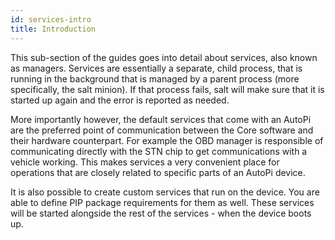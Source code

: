 ```yaml
---
id: services-intro
title: Introduction
---
```


This sub-section of the guides goes into detail about services, also known as managers. Services
are essentially a separate, child process, that is running in the background that is managed by a
parent process (more specifically, the salt minion). If that process fails, salt will make sure
that it is started up again and the error is reported as needed. 

More importantly however, the default services that come with an AutoPi are the preferred point of
communication between the Core software and their hardware counterpart. For example the OBD manager
is responsible of communicating directly with the STN chip to get communications with a vehicle
working. This makes services a very convenient place for operations that are closely related to
specific parts of an AutoPi device.

It is also possible to create custom services that run on the device. You are able to define PIP
package requirements for them as well. These services will be started alongside the rest of the
services - when the device boots up.
